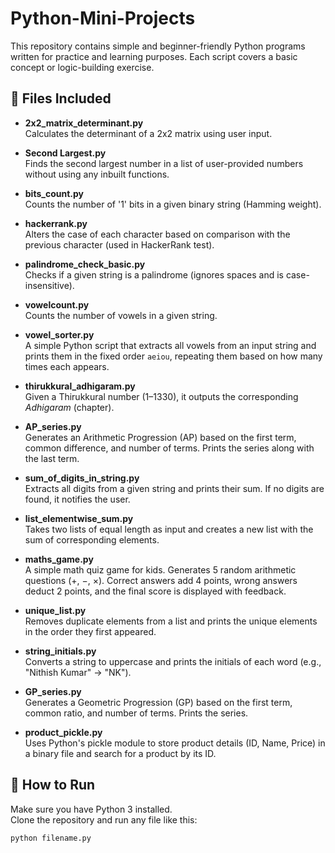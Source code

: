# Python-Mini-Projects

This repository contains simple and beginner-friendly Python programs written for practice and learning purposes. Each script covers a basic concept or logic-building exercise.

## 📁 Files Included

- **2x2_matrix_determinant.py**  
  Calculates the determinant of a 2x2 matrix using user input.

- **Second Largest.py**  
  Finds the second largest number in a list of user-provided numbers without using any inbuilt functions.

- **bits_count.py**  
  Counts the number of '1' bits in a given binary string (Hamming weight).

- **hackerrank.py**  
  Alters the case of each character based on comparison with the previous character (used in HackerRank test).

- **palindrome_check_basic.py**  
  Checks if a given string is a palindrome (ignores spaces and is case-insensitive).

- **vowelcount.py**  
  Counts the number of vowels in a given string.

- **vowel_sorter.py**  
  A simple Python script that extracts all vowels from an input string and prints them in the fixed order `aeiou`, repeating them based on how many times each appears.

- **thirukkural_adhigaram.py**  
  Given a Thirukkural number (1–1330), it outputs the corresponding *Adhigaram* (chapter).

- **AP_series.py**  
  Generates an Arithmetic Progression (AP) based on the first term, common difference, and number of terms. Prints the series along with the last term.

- **sum_of_digits_in_string.py**  
  Extracts all digits from a given string and prints their sum. If no digits are found, it notifies the user.

- **list_elementwise_sum.py**  
  Takes two lists of equal length as input and creates a new list with the sum of corresponding elements.

- **maths_game.py**  
  A simple math quiz game for kids. Generates 5 random arithmetic questions (+, −, ×). Correct answers add 4 points, wrong answers deduct 2 points, and the final score is displayed with feedback.

- **unique_list.py**  
  Removes duplicate elements from a list and prints the unique elements in the order they first appeared.

- **string_initials.py**  
  Converts a string to uppercase and prints the initials of each word (e.g., "Nithish Kumar" → "NK").

- **GP_series.py**  
  Generates a Geometric Progression (GP) based on the first term, common ratio, and number of terms. Prints the series.

- **product_pickle.py**  
  Uses Python's pickle module to store product details (ID, Name, Price) in a binary file and search for a product by its ID.

## 🚀 How to Run

Make sure you have Python 3 installed.  
Clone the repository and run any file like this:

```bash
python filename.py
